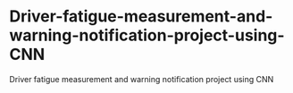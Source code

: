 # Driver-fatigue-measurement-and-warning-notification-project-using-CNN
Driver fatigue measurement and warning notification project using CNN
